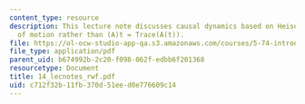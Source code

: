 ```yaml
---
content_type: resource
description: This lecture note discusses causal dynamics based on Heisenberg equation
  of motion rather than (A)t = Trace(A(t)).
file: https://ol-ocw-studio-app-qa.s3.amazonaws.com/courses/5-74-introductory-quantum-mechanics-ii-spring-2004/c712f32b11fb370d51eed0e776609c14_14_lecnotes_rwf.pdf
file_type: application/pdf
parent_uid: b674992b-2c20-f098-062f-edbb6f201368
resourcetype: Document
title: 14_lecnotes_rwf.pdf
uid: c712f32b-11fb-370d-51ee-d0e776609c14
---
```

